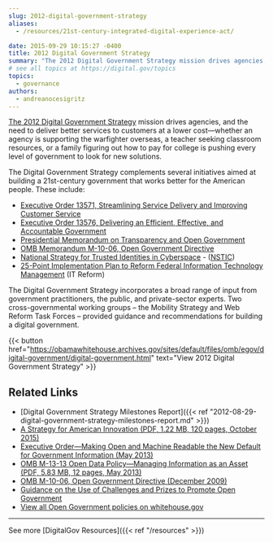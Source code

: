 ```yaml
---
slug: 2012-digital-government-strategy
aliases:
  - /resources/21st-century-integrated-digital-experience-act/

date: 2015-09-29 10:15:27 -0400
title: 2012 Digital Government Strategy
summary: "The 2012 Digital Government Strategy mission drives agencies, and the need to deliver better services to customers at a lower cost."
# see all topics at https://digital.gov/topics
topics:
  - governance
authors:
  - andreanocesigritz
---
```


[The 2012 Digital Government Strategy](https://obamawhitehouse.archives.gov/digitalgov/about) mission drives agencies, and the need to deliver better services to customers at a lower cost—whether an agency is supporting the warfighter overseas, a teacher seeking classroom resources, or a family figuring out how to pay for college is pushing every level of government to look for new solutions.

The Digital Government Strategy complements several initiatives aimed at building a 21st-century government that works better for the American people. These include:

- [Executive Order 13571, Streamlining Service Delivery and Improving Customer Service](https://obamawhitehouse.archives.gov/the-press-office/2011/04/27/executive-order-13571-streamlining-service-delivery-and-improving-custom)
- [Executive Order 13576, Delivering an Efficient, Effective, and Accountable Government](https://obamawhitehouse.archives.gov/the-press-office/2011/06/13/executive-order-13576-delivering-efficient-effective-and-accountable-gov)
- [Presidential Memorandum on Transparency and Open Government](https://obamawhitehouse.archives.gov/the-press-office/transparency-and-open-government)
- [OMB Memorandum M-10-06, Open Government Directive](https://obamawhitehouse.archives.gov/open/documents/open-government-directive)
- [National Strategy for Trusted Identities in Cyberspace](https://www.nist.gov/sites/default/files/documents/2016/12/08/nsticstrategy.pdf) - ([NSTIC](https://www.nist.gov/itl/tig))
- [25-Point Implementation Plan to Reform Federal Information Technology Management](http://cio.gov/documents/25-Point-Implementation-Plan-to-Reform-FederalIT.pdf) (IT Reform)

The Digital Government Strategy incorporates a broad range of input from government practitioners, the public, and private-sector experts. Two cross-governmental working groups – the Mobility Strategy and Web Reform Task Forces – provided guidance and recommendations for building a digital government.

{{< button href="https://obamawhitehouse.archives.gov/sites/default/files/omb/egov/digital-government/digital-government.html" text="View 2012 Digital Government Strategy" >}}

## Related Links

- [Digital Government Strategy Milestones Report]({{< ref "2012-08-29-digital-government-strategy-milestones-report.md" >}})
- [A Strategy for American Innovation (PDF, 1.22 MB, 120 pages, October 2015)](https://obamawhitehouse.archives.gov/sites/default/files/strategy_for_american_innovation_october_2015.pdf)
- [Executive Order—Making Open and Machine Readable the New Default for Government Information (May 2013)](http://obamawhitehouse.archives.gov/the-press-office/2013/05/09/executive-order-making-open-and-machine-readable-new-default-government-)
- [OMB M-13-13 Open Data Policy—Managing Information as an Asset (PDF, 5.83 MB, 12 pages, May 2013)](http://obamawhitehouse.archives.gov/sites/default/files/omb/memoranda/2013/m-13-13.pdf)
- [OMB M-10-06, Open Government Directive (December 2009)](http://obamawhitehouse.archives.gov/open/documents/open-government-directive)
- [Guidance on the Use of Challenges and Prizes to Promote Open Government](http://obamawhitehouse.archives.gov/omb/assets/memoranda_2010/m10-11.pdf)
- [View all Open Government policies on whitehouse.gov](http://obamawhitehouse.archives.gov/open)

---

See more [DigitalGov Resources]({{< ref "/resources" >}})
